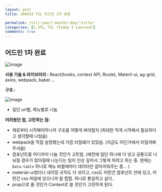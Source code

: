 ```yaml
---
layout: post
title: 200424 TIL 어드민 1차 완료

permalink: /til/:year/:month/:day/:title/
categories: [1.5막, TIL (Today I Learned)]
comments: true
---
```


## 어드민 1차 완료

![image](https://user-images.githubusercontent.com/40848630/80173268-3f7b1200-862a-11ea-8cb3-43300b1d2692.png)

**사용 기술 & 라이브러리 :** React(hooks, context API, Route), Materil-ui, ag-grid, axios, webpack, babel ...

**구조 :**  

![image](https://user-images.githubusercontent.com/40848630/80173398-a5679980-862a-11ea-92b6-33943d99dc08.png)

- 일단 url별, 메뉴별로 나눔

**어려웠던 점, 고민하는 점:**

- 제로부터 시작해야하니까 구조를 어떻게 짜야할지
  (최대한 작게 시작해서 필요하다고 생각할때 나눴음)
- webpack을 직접 설정했는데 가끔 터질떄가 있었음. (지금도 어딘가에서 터질까봐 무서움)
- 컴포넌트를 어디까지 나눌 것인가 고민됨. (예전에 일단 하나에 다 넣고 공통으로 나눠질 경우가 많아질때 나눈다는 팁이 인상 깊어서 그렇게 하려고 하는 중. 현재는 `Data-table` 하나로 메뉴 바뀔때마다 데이터만 갈아끼워주는 중... )
- material-ui썼더니 네이밍 규칙도 다 섞이고, css도 어떤건 컴포넌트 안에 있고, 어떤건 css 파일에 있으니까 참 찝찝. 하나로 통일하고 싶다..
- prop으로 줄 것인가 Context로 쓸 것인가 고민하게 된다. 
